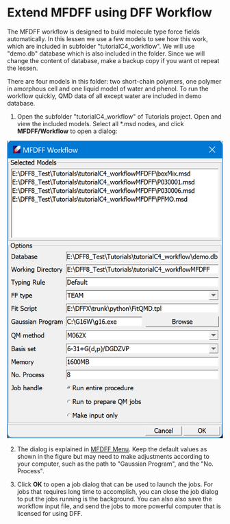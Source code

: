 # Extend MFDFF using DFF Workflow

The MFDFF workflow is designed to build molecule type force fields automatically. In this lessen we use a few models to see how this work, which are included in subfolder "tutorialC4_workflow". We will use "demo.db" database which is also included in the folder. Since we will change the content of database, make a backup copy if you want ot repeat the lessen.

There are four models in this folder: two short-chain  polymers, one polymer in amorphous cell and one liquid model of water and phenol. To run the workflow quickly, QMD data of all except water are included in demo database.  

1. Open the subfolder "tutorialC4_workflow" of Tutorials project. Open and view the included models.
Select all *.msd nodes, and click **MFDFF/Workflow** to open a dialog:

![alt text](image-4.png)

2. The dialog is explained in [MFDFF Menu](../../WinCommands/MFDFF/MFDFF.md). Keep the default values as shown in the figure but may need to make adjustments according to your computer, such as the path to "Gaussian Program", and the "No. Process".

3. Click **OK** to open a job dialog that can be used to launch the jobs. For jobs that requires long time to accomplish, you can close the job dialog to put the jobs running is the background. You can also also save the workflow input file, and send the jobs to more powerful computer that is licensed for using DFF.



